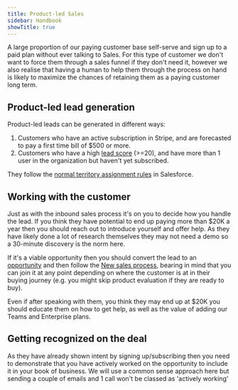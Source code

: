 ```yaml
---
title: Product-led Sales
sidebar: Handbook
showTitle: true
---
```


A large proportion of our paying customer base self-serve and sign up to a paid plan without ever talking to Sales.  For this type of customer we don't want to force them through a sales funnel if they don't need it, however we also realise that having a human to help them through the process on hand is likely to maximize the chances of retaining them as a paying customer long term.

## Product-led lead generation

Product-led leads can be generated in different ways:

1. Customers who have an active subscription in Stripe, and are forecasted to pay a first time bill of $500 or more.
2. Customers who have a high [lead score](/handbook/growth/sales/lead-scoring) (>=20), and have more than 1 user in the organization but haven't yet subscribed.

They follow the [normal territory assignment rules](https://posthog.com/handbook/growth/sales/crm#how-we-do-lead-assignments) in Salesforce. 

## Working with the customer

Just as with the inbound sales process it's on you to decide how you handle the lead.  If you think they have potential to end up paying more than $20K a year then you should reach out to introduce yourself and offer help.  As they have likely done a lot of research themselves they may not need a demo so a 30-minute discovery is the norm here.

If it's a viable opportunity then you should convert the lead to an [opportunity](/handbook/growth/sales/crm#opportunities) and then follow the [New sales process](/handbook/growth/sales/new-sales), bearing in mind that you can join it at any point depending on where the customer is at in their buying journey (e.g. you might skip product evaluation if they are ready to buy).

Even if after speaking with them, you think they may end up at $20K you should educate them on how to get help, as well as the value of adding our Teams and Enterprise plans.

## Getting recognized on the deal

As they have already shown intent by signing up/subscribing then you need to demonstrate that you have actively worked on the opportunity to include it in your book of business.  We will use a common sense approach here but sending a couple of emails and 1 call won't be classed as 'actively working'